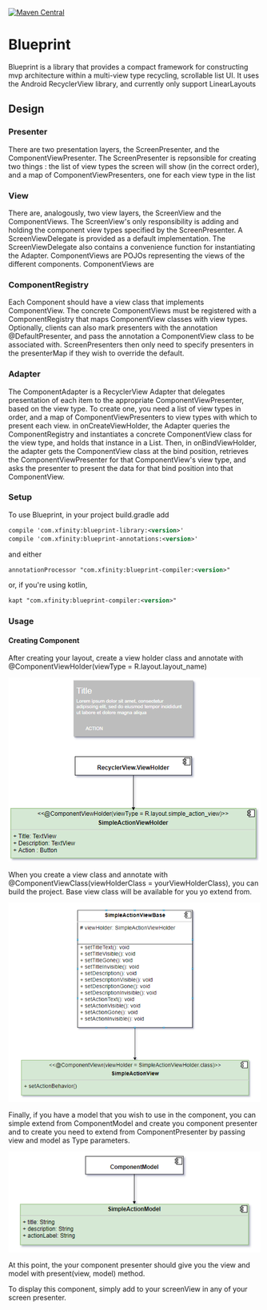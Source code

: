[![Maven Central][mavenbadge-svg]][mavencentral]

# Blueprint
Blueprint is a library that provides a compact framework for constructing mvp architecture within a multi-view type recycling, scrollable
list UI.  It uses the Android RecyclerView library, and currently only support LinearLayouts

## Design

### Presenter
There are two presentation layers, the ScreenPresenter, and the ComponentViewPresenter.  The ScreenPresenter is repsonsible for creating two things : the list of 
  view types the screen will show (in the correct order), and a map of ComponentViewPresenters, one for each
   view type in the list
   
### View
There are, analogously, two view layers, the ScreenView and the ComponentViews.  The ScreenView's only responsibility is
adding and holding the component view types specified by the ScreenPresenter.  A ScreenViewDelegate is provided as a default
implementation.  The ScreenViewDelegate also contains a convenience function for instantiating the Adapter.  ComponentViews are POJOs
representing the views of the different components.  ComponentViews are 

### ComponentRegistry
Each Component should have a view class that implements ComponentView.  The concrete ComponentViews must be registered with
a ComponentRegistry that maps ComponentView classes with view types.  Optionally, clients can also mark presenters with the
annotation @DefaultPresenter, and pass the annotation a ComponentView class to be associated with.  ScreenPresenters then only
need to specify presenters in the presenterMap if they wish to override the default.

### Adapter
The ComponentAdapter is a RecyclerView Adapter that delegates presentation of each item to the appropriate ComponentViewPresenter, 
based on the view type.  To create one, you need a list of view types in order, and a map of ComponentViewPresenters to view types 
with which to present each view.  in onCreateViewHolder, the Adapter queries the ComponentRegistry and instantiates a concrete
 ComponentView class for the view type, and holds that instance in a List.  Then, in onBindViewHolder, the adapter gets the ComponentView class
 at the bind position, retrieves the ComponentViewPresenter for that ComponentView's view type, and asks the presenter to
 present the data for that bind position into that ComponentView. 

   
### Setup

To use Blueprint, in your project build.gradle add

```xml
compile 'com.xfinity:blueprint-library:<version>'
compile 'com.xfinity:blueprint-annotations:<version>'
```

and either

```xml
annotationProcessor "com.xfinity:blueprint-compiler:<version>"
```

or, if you're using kotlin,
```xml
kapt "com.xfinity:blueprint-compiler:<version>"
```

[mavenbadge-svg]: https://maven-badges.herokuapp.com/maven-central/com.xfinity/blueprint-library/badge.svg
[mavencentral]: https://search.maven.org/artifact/com.xfinity/blueprint-library

### Usage

#### Creating Component
After creating your layout, create a view holder class and annotate with @ComponentViewHolder(viewType = R.layout.layout_name) 

![alt text](https://github.com/Comcast/blueprint/blob/mrtvrgn-doc-v2/layout_viewHolder.PNG)

When you create a view class and annotate with @ComponentViewClass(viewHolderClass = yourViewHolderClass), you can build the project. Base view class will be available for you yo extend from.

![alt text](https://github.com/Comcast/blueprint/blob/mrtvrgn-doc-v2/viewClass.PNG)

Finally, if you have a model that you wish to use in the component, you can simple extend from ComponentModel and create you component presenter and to create you need to extend from ComponentPresenter by passing view and model as Type parameters.

![alt text](https://github.com/Comcast/blueprint/blob/mrtvrgn-doc-v2/componentModel.PNG)

At this point, the your component presenter should give you the view and model with present(view, model) method.

To display this component, simply add to your screenView in any of your screen presenter.

